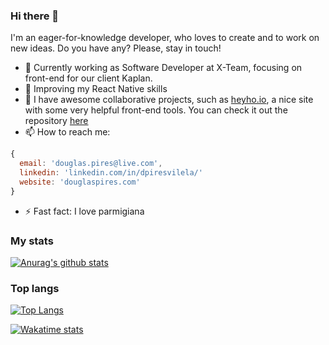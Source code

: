 ### Hi there 👋

I'm an eager-for-knowledge developer, who loves to create and to work on new ideas. Do you have any? Please, stay in touch!

- 🔭 Currently working as Software Developer at X-Team, focusing on front-end for our client Kaplan.
- 🌱 Improving my React Native skills
- 👯 I have awesome collaborative projects, such as [heyho.io](https://heyho.io), a nice site with some very helpful front-end tools. You can check it out the repository [here](https://github.com/heyhoio/heyho)
- 📫 How to reach me:
```javascript
{
  email: 'douglas.pires@live.com',
  linkedin: 'linkedin.com/in/dpiresvilela/'
  website: 'douglaspires.com'
}
```
- ⚡ Fast fact: I love parmigiana

### My stats

[![Anurag's github stats](https://github-readme-stats.vercel.app/api?username=douglas-pires&show_icons=true&theme=radical)](https://github.com/douglas-pires)

### Top langs

[![Top Langs](https://github-readme-stats.vercel.app/api/top-langs/?username=douglas-pires)](https://github.com/douglas-pires)


[![Wakatime stats](https://github-readme-stats.vercel.app/api/wakatime?username=douglas-pires)](https://github.com/douglas-pires)
